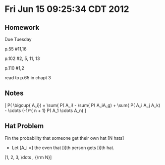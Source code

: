 # Fri Jun 15 09:25:34 CDT 2012

## Homework
Due Tuesday

p.55 #11,16

p.102 #2, 5, 11, 13

p.110 #1,2

read to p.65 in chapt 3


## Notes
\[ P( \bigcup{ A_i}) = \sum{ P( A_i) - \sum{ P( A_iA_g) + \sum{ P( A_i A_j A_k) - \cdots (-1)^{ n + 1} P( A_1 \cdots A_n) \]


## Hat Problem

Fin the probability that someone get their own hat \[N hats\]

* Let \[A_i =\] the even that \[i\]th person gets \[i\]th hat.

\[1, 2, 3, \dots , {\rm N}\]
